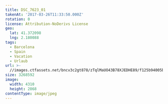 ```yaml
---
title: DSC_7623_01
takenAt: '2017-03-26T11:33:50.000Z'
rotation: 0
license: Attribution-NoDerivs License
geo:
  lat: 41.372098
  lng: 2.180088
tags:
  - Barcelona
  - Spain
  - Vacation
  - Urlaub
url: >-
  //images.ctfassets.net/bncv3c2gt878/zTqlMaUO43B78XJEDHE89/f125b94005ba44eac0290b21e30707e8/dsc_7623_01_33921237532_o
size: 3268592
image:
  width: 4310
  height: 2868
contentType: image/jpeg
---
```


